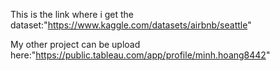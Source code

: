 This is the link where i get the dataset:"https://www.kaggle.com/datasets/airbnb/seattle"

My other project can be upload here:"https://public.tableau.com/app/profile/minh.hoang8442"
